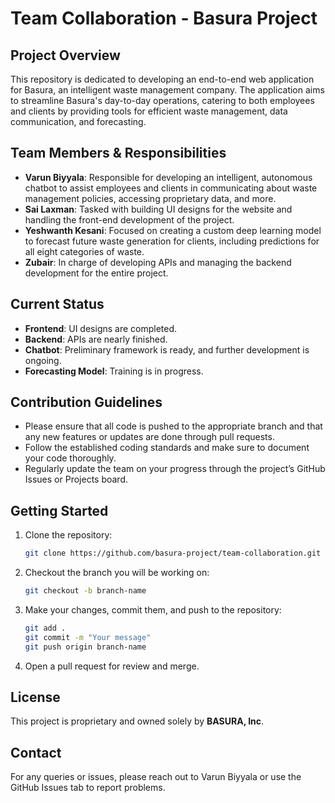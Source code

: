 # Team Collaboration - Basura Project

## Project Overview
This repository is dedicated to developing an end-to-end web application for Basura, an intelligent waste management company. The application aims to streamline Basura's day-to-day operations, 
catering to both employees and clients by providing tools for efficient waste management, data communication, and forecasting.

## Team Members & Responsibilities
- **Varun Biyyala**: Responsible for developing an intelligent, autonomous chatbot to assist employees and clients in communicating about waste management policies,
  accessing proprietary data, and more.
- **Sai Laxman**: Tasked with building UI designs for the website and handling the front-end development of the project.
- **Yeshwanth Kesani**: Focused on creating a custom deep learning model to forecast future waste generation for clients, including predictions for all eight categories of waste.
- **Zubair**: In charge of developing APIs and managing the backend development for the entire project.

## Current Status
- **Frontend**: UI designs are completed.
- **Backend**: APIs are nearly finished.
- **Chatbot**: Preliminary framework is ready, and further development is ongoing.
- **Forecasting Model**: Training is in progress.

## Contribution Guidelines
- Please ensure that all code is pushed to the appropriate branch and that any new features or updates are done through pull requests.
- Follow the established coding standards and make sure to document your code thoroughly.
- Regularly update the team on your progress through the project’s GitHub Issues or Projects board.

## Getting Started
1. Clone the repository:
    ```bash
    git clone https://github.com/basura-project/team-collaboration.git
    ```
2. Checkout the branch you will be working on:
    ```bash
    git checkout -b branch-name
    ```
3. Make your changes, commit them, and push to the repository:
    ```bash
    git add .
    git commit -m "Your message"
    git push origin branch-name
    ```
4. Open a pull request for review and merge.

## License
This project is proprietary and owned solely by **BASURA, Inc**.

## Contact
For any queries or issues, please reach out to Varun Biyyala or use the GitHub Issues tab to report problems.

